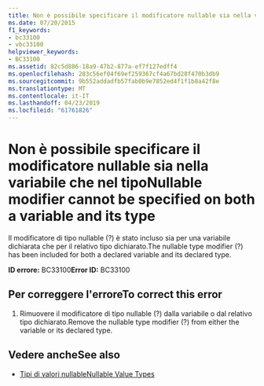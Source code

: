 ```yaml
---
title: Non è possibile specificare il modificatore nullable sia nella variabile che nel tipo
ms.date: 07/20/2015
f1_keywords:
- bc33100
- vbc33100
helpviewer_keywords:
- BC33100
ms.assetid: 82c5d886-18a9-47b2-877a-ef7f127edff4
ms.openlocfilehash: 283c56ef04f69ef259367cf4a67bd28f470b3db9
ms.sourcegitcommit: 9b552addadfb57fab0b9e7852ed4f1f1b8a42f8e
ms.translationtype: MT
ms.contentlocale: it-IT
ms.lasthandoff: 04/23/2019
ms.locfileid: "61761826"
---
```

# <a name="nullable-modifier-cannot-be-specified-on-both-a-variable-and-its-type"></a><span data-ttu-id="f9bd1-102">Non è possibile specificare il modificatore nullable sia nella variabile che nel tipo</span><span class="sxs-lookup"><span data-stu-id="f9bd1-102">Nullable modifier cannot be specified on both a variable and its type</span></span>
<span data-ttu-id="f9bd1-103">Il modificatore di tipo nullable (?) è stato incluso sia per una variabile dichiarata che per il relativo tipo dichiarato.</span><span class="sxs-lookup"><span data-stu-id="f9bd1-103">The nullable type modifier (?) has been included for both a declared variable and its declared type.</span></span>  
  
 <span data-ttu-id="f9bd1-104">**ID errore:** BC33100</span><span class="sxs-lookup"><span data-stu-id="f9bd1-104">**Error ID:** BC33100</span></span>  
  
## <a name="to-correct-this-error"></a><span data-ttu-id="f9bd1-105">Per correggere l'errore</span><span class="sxs-lookup"><span data-stu-id="f9bd1-105">To correct this error</span></span>  
  
1. <span data-ttu-id="f9bd1-106">Rimuovere il modificatore di tipo nullable (?) dalla variabile o dal relativo tipo dichiarato.</span><span class="sxs-lookup"><span data-stu-id="f9bd1-106">Remove the nullable type modifier (?) from either the variable or its declared type.</span></span>  
  
## <a name="see-also"></a><span data-ttu-id="f9bd1-107">Vedere anche</span><span class="sxs-lookup"><span data-stu-id="f9bd1-107">See also</span></span>

- [<span data-ttu-id="f9bd1-108">Tipi di valori nullable</span><span class="sxs-lookup"><span data-stu-id="f9bd1-108">Nullable Value Types</span></span>](../../visual-basic/programming-guide/language-features/data-types/nullable-value-types.md)
